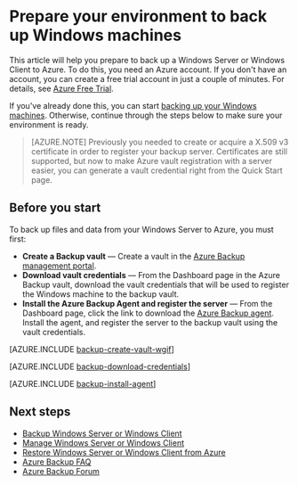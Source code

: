 <properties
	pageTitle="Prepare your environment to back up Windows Server or Windows Client | Microsoft Azure"
	description="Prepare your environment to backup windows by creating a backup vault, downloading credentials, and installing the backup agent."
	services="backup"
	documentationCenter=""
	authors="Jim-Parker"
	manager="jwhit"
	editor=""
	keywords="backup vault; backup agent; backup windows;"/>

<tags
	ms.service="backup"
	ms.workload="storage-backup-recovery"
	ms.tgt_pltfrm="na"
	ms.devlang="na"
	ms.topic="hero-article"
	ms.date="01/22/2016"
	ms.author="trinadhk; jimpark; markgal"/>


# Prepare your environment to back up Windows machines
This article will help you prepare to back up a Windows Server or Windows Client to Azure. To do this, you need an Azure account. If you don't have an account, you can create a free trial account in just a couple of minutes. For details, see [Azure Free Trial](https://azure.microsoft.com/pricing/free-trial/).

If you've already done this, you can start [backing up your Windows machines](backup-azure-backup-windows-server.md). Otherwise, continue through the steps below to make sure your environment is ready.

>[AZURE.NOTE] Previously you needed to create or acquire a X.509 v3 certificate in order to register your backup server. Certificates are still supported, but now to make Azure vault registration with a server easier, you can generate a vault credential right from the Quick Start page.

## Before you start
To back up files and data from your Windows Server to Azure, you must first:

- **Create a Backup vault** — Create a vault in the [Azure Backup management portal](http://manage.windowsazure.com).
- **Download vault credentials** — From the Dashboard page in the Azure Backup vault, download the vault credentials that will be used to register the Windows machine to the backup vault.
- **Install the Azure Backup Agent and register the server** — From the Dashboard page, click the link to download the [Azure Backup agent](http://aka.ms/azurebackup_agent). Install the agent, and register the server to the backup vault using the vault credentials.

[AZURE.INCLUDE [backup-create-vault-wgif](../../includes/backup-create-vault-wgif.md)]

[AZURE.INCLUDE [backup-download-credentials](../../includes/backup-download-credentials.md)]

[AZURE.INCLUDE [backup-install-agent](../../includes/backup-install-agent.md)]

## Next steps
- [Backup Windows Server or Windows Client](backup-azure-backup-windows-server.md)
- [Manage Windows Server or Windows Client](backup-azure-manage-windows-server.md)
- [Restore Windows Server or Windows Client from Azure](backup-azure-restore-windows-server.md)
- [Azure Backup FAQ](backup-azure-backup-faq.md)
- [Azure Backup Forum](http://go.microsoft.com/fwlink/p/?LinkId=290933)
